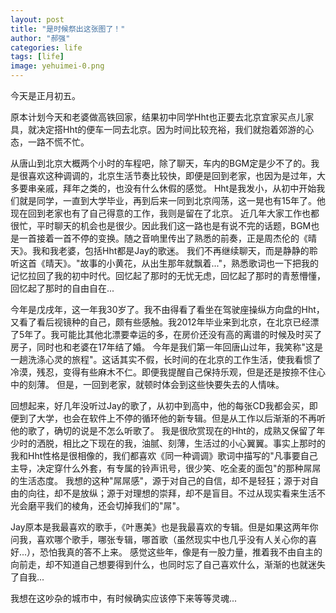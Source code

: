 ```yaml
---
layout: post
title: "是时候祭出这张图了！"
author: "郝强"
categories: life
tags: [life]
image: yehuimei-0.png
---
```


今天是正月初五。

原本计划今天和老婆做高铁回家，结果初中同学Hht也正要去北京宜家买点儿家具，就决定搭Hht的便车一同去北京。因为时间比较充裕，我们就抱着郊游的心态，一路不慌不忙。

从唐山到北京大概两个小时的车程吧，除了聊天，车内的BGM定是少不了的。我是很喜欢这种调调的，北京生活节奏比较快，即便是回到老家，也因为是过年，大多要串亲戚，拜年之类的，也没有什么休假的感觉。
Hht是我发小，从初中开始我们就是同学，一直到大学毕业，再到后来一同到北京闯荡，这一晃也有15年了。他现在回到老家也有了自己得意的工作，我则是留在了北京。
近几年大家工作也都很忙，平时聊天的机会也是很少。因此我们这一路也是有说不完的话题，BGM也是一首接着一首不停的变换。随之音响里传出了熟悉的前奏，正是周杰伦的《晴天》。我和我老婆，包括Hht都是Jay的歌迷。
我们不再继续聊天，而是静静的聆听这首《晴天》。"故事的小黄花，从出生那年就飘着..."，熟悉歌词也一下把我的记忆拉回了我的初中时代。回忆起了那时的无忧无虑，回忆起了那时的青葱懵懂，回忆起了那时的自由自在...

今年是戊戌年，这一年我30岁了。我不由得看了看坐在驾驶座操纵方向盘的Hht，又看了看后视镜种的自己，颇有些感触。我2012年毕业来到北京，在北京已经漂了5年了。我可能比其他北漂要幸运的多，在房价还没有高的离谱的时候及时买了房子，同时也和老婆在17年结了婚。
今年是我们第一年回唐山过年，我笑称"这是一趟洗涤心灵的旅程"。这话其实不假，长时间的在北京的工作生活，使我看惯了冷漠，残忍，变得有些麻木不仁。即便我提醒自己保持乐观，但是还是按捺不住心中的刻薄。
但是，一回到老家，就顿时体会到这些快要失去的人情味。

回想起来，好几年没听过Jay的歌了，从初中到高中，他的每张CD我都会买，即便到了大学，也会在软件上不停的循环他的新专辑。但是从工作以后渐渐的不再听他的歌了，确切的说是不怎么听歌了。
我是很欣赏现在的Hht的，成熟又保留了年少时的洒脱，相比之下现在的我，油腻、刻薄，生活过的小心翼翼。事实上那时的我和Hht性格是很相像的，我们都喜欢《同一种调调》歌词中描写的"凡事要自己主导，决定穿什么外套，有专属的铃声讯号，很少笑、吃全麦的面包"的那种屌屌的生活态度。
我想的这种"屌屌感"，源于对自己的自信，却不是轻狂；源于对自由的向往，却不是放纵；源于对理想的崇拜，却不是盲目。不过从现实看来生活不光会磨平我们的棱角，还会切掉我们的"屌"。

Jay原本是我最喜欢的歌手，《叶惠美》也是我最喜欢的专辑。但是如果这两年你问我，喜欢哪个歌手，哪张专辑，哪首歌（虽然现实中也几乎没有人关心你的喜好...），恐怕我真的答不上来。
感觉这些年，像是有一股力量，推着我不由自主的向前走，却不知道自己想要得到什么，也同时忘了自己喜欢什么，渐渐的也就迷失了自我...

我想在这吵杂的城市中，有时候确实应该停下来等等灵魂...
